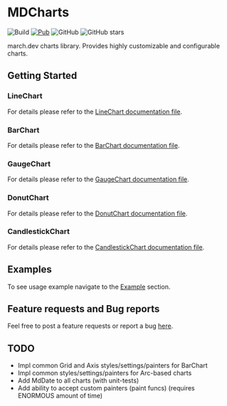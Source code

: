 # MDCharts

![Build](https://github.com/marchdev-tk/mdcharts/workflows/build/badge.svg)
[![Pub](https://img.shields.io/pub/v/mdcharts.svg)](https://pub.dartlang.org/packages/mdcharts)
![GitHub](https://img.shields.io/github/license/marchdev-tk/mdcharts)
![GitHub stars](https://img.shields.io/github/stars/marchdev-tk/mdcharts?style=social)

march.dev charts library. Provides highly customizable and configurable charts.

## Getting Started

### LineChart

For details please refer to the [LineChart documentation file](docs/line.chart.md).

### BarChart

For details please refer to the [BarChart documentation file](docs/bar.chart.md).

### GaugeChart

For details please refer to the [GaugeChart documentation file](docs/gauge.chart.md).

### DonutChart

For details please refer to the [DonutChart documentation file](docs/donut.chart.md).

### CandlestickChart

For details please refer to the [CandlestickChart documentation file](docs/candlestick.chart.md).

## Examples

To see usage example navigate to the [Example](example/README.md) section.

## Feature requests and Bug reports

Feel free to post a feature requests or report a bug [here](https://github.com/marchdev-tk/mdcharts/issues).

## TODO

* Impl common Grid and Axis styles/settings/painters for BarChart
* Impl common styles/settings/painters for Arc-based charts
* Add MdDate to all charts (with unit-tests)
* Add ability to accept custom painters (paint funcs) (requires ENORMOUS amount of time)
